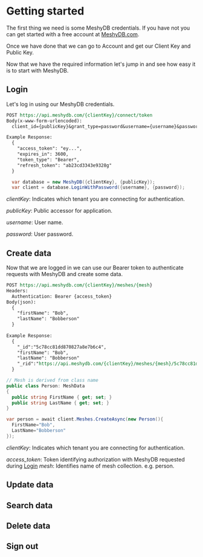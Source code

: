 # Getting started
The first thing we need is some MeshyDB credentials. If you have not you can get started with a free account at [MeshyDB.com](https://meshydb.com).

Once we have done that we can go to Account and get our Client Key and Public Key.

Now that we have the required information let's jump in and see how easy it is to start with MeshyDB.

## Login
Let's log in using our MeshyDB credentials.

``` rest
POST https://api.meshydb.com/{clientKey}/connect/token
Body(x-www-form-urlencoded):  
  client_id={publicKey}&grant_type=password&username={username}&password={password}&scope=meshy.api%20offline_access

Example Response:
  {
    "access_token": "ey...",
    "expires_in": 3600,
    "token_type": "Bearer",
    "refresh_token": "ab23cd3343e9328g"
  }
```

```c#
  var database = new MeshyDB({clientKey}, {publicKey});
  var client = database.LoginWithPassword({username}, {password});
```

_clientKey_: 
  Indicates which tenant you are connecting for authentication.
  
_publicKey_: 
  Public accessor for application.
  
_username_:
  User name.

_password_:
  User password.
 
## Create data
Now that we are logged in we can use our Bearer token to authenticate requests with MeshyDB and create some data.

``` rest
POST https://api.meshydb.com/{clientKey}/meshes/{mesh}
Headers:
  Authentication: Bearer {access_token}
Body(json):
  {
    "firstName": "Bob",
    "lastName": "Bobberson"
  }
  
Example Response:
  {
    "_id":"5c78cc81dd870827a8e7b6c4",
    "firstName": "Bob",
    "lastName": "Bobberson"
    "_rid":"https://api.meshydb.com/{clientKey}/meshes/{mesh}/5c78cc81dd870827a8e7b6c4"
  }
```

```c#
// Mesh is derived from class name
public class Person: MeshData
{
  public string FirstName { get; set; }
  public string LastName { get; set; }
}

var person = await client.Meshes.CreateAsync(new Person(){
  FirstName="Bob",
  LastName="Bobberson"
});
```

_clientKey_: 
  Indicates which tenant you are connecting for authentication.
 
 _access_token_:
  Token identifying authorization with MeshyDB requested during [Login](#login)
_mesh_:
  Identifies name of mesh collection. e.g. person.

## Update data

## Search data

## Delete data

## Sign out
